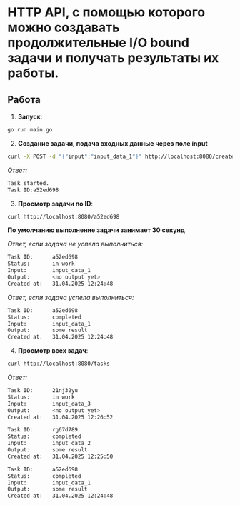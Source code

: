 # HTTP API, с помощью которого можно создавать продолжительные I/O bound задачи и получать результаты их работы.

## Работа

1. **Запуск**:
```bash
go run main.go
```
2. **Создание задачи, подача входных данные через поле input**
```bash
curl -X POST -d "{"input":"input_data_1"}" http://localhost:8080/create
```
*Ответ:*
```bash
Task started.
Task ID:a52ed698
```

3. **Просмотр задачи по ID**:
```bash
curl http://localhost:8080/a52ed698
```
**По умолчанию выполнение задачи занимает 30 секунд**

*Ответ, если задача не успела выполниться:*
```bash
Task ID:      a52ed698
Status:       in work
Input:        input_data_1
Output:       <no output yet>
Created at:   31.04.2025 12:24:48
```
*Ответ, если задача успела выполниться:*
```bash
Task ID:      a52ed698
Status:       completed
Input:        input_data_1
Output:       some result
Created at:   31.04.2025 12:24:48
```
4. **Просмотр всех задач**:
```bash
curl http://localhost:8080/tasks
```
*Ответ:*
```bash
Task ID:      21nj32yu
Status:       in work
Input:        input_data_3
Output:       <no output yet>
Created at:   31.04.2025 12:26:52

Task ID:      rg67d789
Status:       completed
Input:        input_data_2
Output:       some result
Created at:   31.04.2025 12:25:50

Task ID:      a52ed698
Status:       completed
Input:        input_data_1
Output:       some result
Created at:   31.04.2025 12:24:48
```
